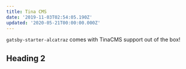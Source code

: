 ```yaml
---
title: Tina CMS
date: '2019-11-03T02:54:05.190Z'
updated: '2020-05-21T00:00:00.000Z'
---
```

`gatsby-starter-alcatraz` comes with TinaCMS support out of the box!

## Heading 2